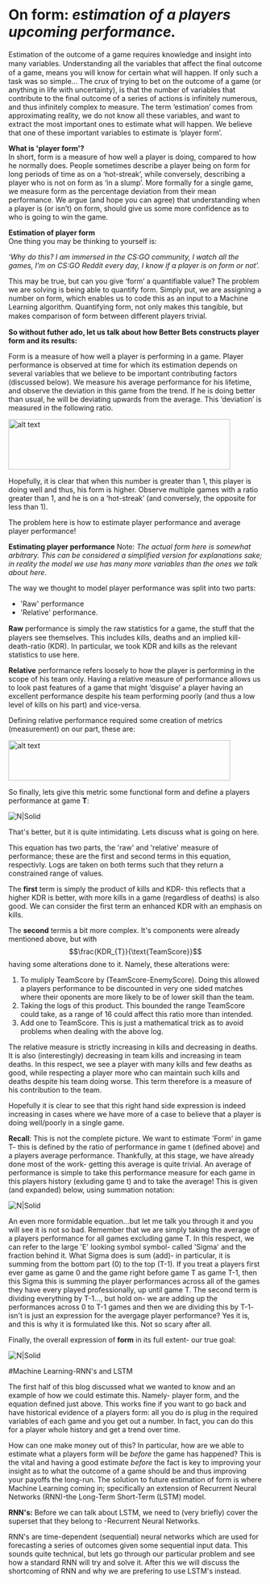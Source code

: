 # On form: *estimation of a players upcoming performance.*

Estimation of the outcome of a game requires knowledge and insight into many variables. Understanding all the variables that aﬀect the final outcome of a game, means you will know for certain what will happen. If only such a task was so simple…
The crux of trying to bet on the outcome of a game (or anything in life with uncertainty), is that the number of variables that contribute to the final outcome of a series of actions is infinitely numerous, and thus infinitely complex to measure. The term ‘estimation’ comes from approximating reality, we do not know all these variables, and want to extract the most important ones to estimate what will happen. We believe that one of these important variables to estimate is ‘player form’.


**What is 'player form'?** \
In short, form is a measure of how well a player is doing, compared to how he normally does. People sometimes describe a player being on form for long periods of time as on a ‘hot-streak’, while conversely, describing a player who is not on form as ‘in a slump’.
More formally for a single game, we measure form as the percentage deviation from their mean performance.
We argue (and hope you can agree) that understanding when a player is (or isn’t) on form, should give us some more confidence as to who is going to win the game.


**Estimation of player form** \
One thing you may be thinking to yourself is:


*‘Why do this? I am immersed in the CS:GO community, I watch all the games, I’m on CS:GO Reddit every day, I know if a player is on form or not’.*

This may be true, but can you give ‘form’ a quantifiable value? The problem we are solving is being able to quantify form. Simply put, we are assigning a number on form, which enables us to code this as an input to a Machine Learning algorithm. Quantifying form, not only makes this tangible, but makes comparison of form between diﬀerent players trivial.

**So without futher ado, let us talk about how Better Bets constructs player form and its results:**

Form is a measure of how well a player is performing in a game. Player performance is observed at time   for which its estimation depends on several variables that we believe to be important contributing factors (discussed below). We measure his average performance for his lifetime, and observe the deviation in this game   from the trend. If he is doing better than usual, he will be deviating upwards from the average. This ‘deviation’ is measured in the following ratio. 

<img src="http://i65.tinypic.com/25r0dgz.jpg" alt="alt text" width="440" height="100">

Hopefully, it is clear that when this number is greater than 1, this player is doing well and thus, his form is higher. Observe multiple games with a ratio greater than 1, and he is on a ‘hot-streak’ (and conversely, the opposite for less than 1).

The problem here is how to estimate player performance and average player performance! 


**Estimating player performance** 
Note: *The actual form here is somewhat arbitrary. This can be considered a simplified version for explanations sake; in reality the model we use has many more variables than the ones we talk about here*.

The way we thought to model player performance was split into two parts:
* 'Raw' performance
* 'Relative' performance.

**Raw** performance is simply the raw statistics for a game, the stuﬀ that the players see themselves. This includes kills, deaths and an implied kill-death-ratio (KDR). In particular, we took KDR and kills as the relevant statistics to use here.

**Relative** performance refers loosely to how the player is performing in the scope of his team only. Having a relative measure of performance allows us to look past features of a game that might ‘disguise’ a player having an excellent performance despite his team performing poorly (and thus a low level of kills on his part) and vice-versa.

Defining relative performance required some creation of metrics (measurement) on our part, these are:


<img src="http://i63.tinypic.com/25i3xjq.jpg" alt="alt text" width="440" height="80">

So finally, lets give this metric some functional form and define a players performance at game **T**:

![N|Solid](http://i64.tinypic.com/99gsih.jpg)

That's better, but it is quite intimidating. Lets discuss what is going on here.

This equation has two parts, the 'raw' and 'relative' measure of performance; these are the first and second terms in this equation, respectivly. Logs are taken on both terms such that they return a constrained range of values.

The **first** term is simply the product of  kills and KDR- this reflects that a higher KDR is better, with more kills in a game (regardless of deaths) is also good. We can consider the first term an enhanced KDR with an emphasis on kills. 

The **second** termis a bit more complex. It's components were already mentioned above, but with $$\frac{KDR_{T}}{\text{TeamScore}}$$ having some alterations done to it.
Namely, these alterations were:
1. To muliply TeamScore by (TeamScore-EnemyScore). Doing this allowed a players performance to be discounted in very one sided matches where their oponents are more likely to be of lower skill than the team.
2. Taking the logs of this product. This bounded the range TeamScore could take, as a range of 16 could affect this ratio more than intended.
3. Add one to TeamScore. This is just a mathematical trick as to avoid problems when dealing with the above log.

The relative measure is strictly increasing in kills and decreasing in deaths. It is also (interestingly) decreasing in team kills and increasing in team deaths. In this respect, we see a player with many kills and few deaths as good, while respecting a player more who can maintain such kills and deaths despite his team doing worse. This term therefore is a measure of his contribution to the team.

Hopefully it is clear to see that this right hand side expression is indeed increasing in cases where we have more of a case to believe that a player is doing well/poorly in a single game.

**Recall**: This is not the complete picture. We want to estimate 'Form' in game T- this is defined by the ratio of performance in game t (defined above) and a players average performance. Thankfully, at this stage, we have already done most of the work- getting this average is quite trivial. An average of performance is simple to take this performance measure for each game in this players history (exluding game t) and to take the average! This is given (and expanded) below, using summation notation:

![N|Solid](http://i68.tinypic.com/x54av.jpg)

An even more formidable equation...but let me talk you through it and you will see it is not so bad. Remember that we are simply taking the average of a players performance for all games excluding game T. In this respect, we can refer to the large 'E' looking symbol symbol- called 'Sigma' and the fraction behind it. What Sigma does is sum (add)- in particular, it is summing from the bottom part (0) to the top (T-1). If you treat a players first ever game as game 0 and the game right before game T as game T-1, then this Sigma this is summing the player performances across all of the games they have every played professionally, up until game T. The second term is dividing everything by T-1..., but hold on- we are adding up the performances across 0 to T-1 games and then we are dividing this by T-1- isn't is just an expression for the avergage player performance? Yes it is, and this is why it is formulated like this. Not so scary after all.

Finally, the overall expression of **form** in its full extent- our true goal:

![N|Solid](http://i64.tinypic.com/bhhfmf.jpg)

#Machine Learning-RNN's and LSTM

The first half of this blog discussed what we wanted to know and an example of how we could estimate this. Namely- player form, and the equation defined just above. This works fine if you want to go back and have historical evidence of a players form: all you do is plug in the required variables of each game and you get out a number. In fact, you can do this for a player whole history and get a trend over time. 

How can one make money out of this? In particular, how are we able to estimate what a players form will be *before* the game has happened? This is the vital and having a good estimate *before* the fact is key to improving your insight as to what the outcome of a game should be and thus improving your payoffs the long-run. The solution to future estimation of form is where Machine Learning coming in; specifically an extension of Recurrent Neural Networks (RNN)-the Long-Term Short-Term (LSTM) model.

**RNN's:**
Before we can talk about LSTM, we need to (very briefly) cover the superset that they belong to -Recurrent Neural Networks.

RNN's are time-dependent (sequential) neural networks which are used for forecasting a series of outcomes given some sequential input data. This sounds quite technical, but lets go through our particular problem and see how a standard RNN will try and solve it. After this we will discuss the shortcoming of RNN and why we are prefering to use LSTM's instead.



